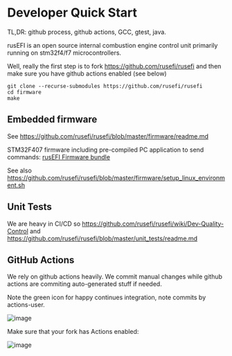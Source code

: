 # Developer Quick Start

TL,DR: github process, github actions, GCC, gtest, java.

rusEFI is an open source internal combustion engine control unit primarily running on stm32f4/f7 microcontrollers.

Well, really the first step is to fork https://github.com/rusefi/rusefi and then make sure you have github actions enabled (see below)

```shell
git clone --recurse-submodules https://github.com/rusefi/rusefi
cd firmware
make
```

## Embedded firmware

See https://github.com/rusefi/rusefi/blob/master/firmware/readme.md

STM32F407 firmware including pre-compiled PC application to send commands: [rusEFI Firmware bundle](https://rusefi.com/build_server/rusefi_bundle_f407-discovery.zip)

See also <https://github.com/rusefi/rusefi/blob/master/firmware/setup_linux_environment.sh>

## Unit Tests

We are heavy in CI/CD so https://github.com/rusefi/rusefi/wiki/Dev-Quality-Control and https://github.com/rusefi/rusefi/blob/master/unit_tests/readme.md


## GitHub Actions

We rely on github actions heavily. We commit manual changes while github actions are commiting auto-generated stuff if needed.

Note the green icon for happy continues integration, note commits by actions-user.

![image](https://github.com/rusefi/rusefi/assets/48498823/563b839a-b56b-4c88-a44d-3696c81e11a6)

Make sure that your fork has Actions enabled:

![image](https://github.com/rusefi/rusefi/assets/48498823/c7752a3f-3278-45d7-86d3-1439e5571e56)

